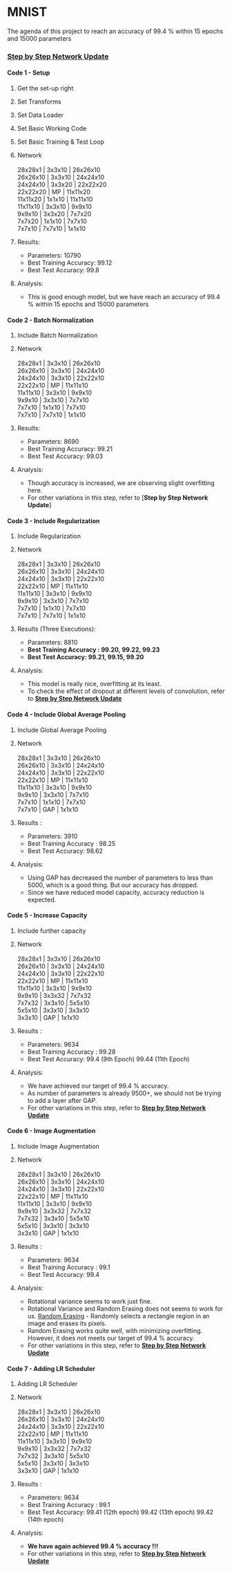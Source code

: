 # MNIST
The agenda of this project to reach an accuracy of 99.4 % within 15 epochs and 15000 parameters

### [**Step by Step Network Update**](https://docs.google.com/spreadsheets/d/1NUM1eW6RdCb2L5-g2rbJ2UoGToiRC5IRQzwvw-CcVtU)

#### **Code 1 - Setup**

1. Get the set-up right
2. Set Transforms
3. Set Data Loader
4. Set Basic Working Code
5. Set Basic Training  & Test Loop
6. Network <br/><br/> 28x28x1 | 3x3x10 | 26x26x10<br/>26x26x10 | 3x3x10 | 24x24x10<br/>24x24x10 | 3x3x20 | 22x22x20<br/>22x22x20 | MP | 11x11x20<br/>11x11x20 | 1x1x10 | 11x11x10<br/>11x11x10 | 3x3x10 | 9x9x10<br/>9x9x10 | 3x3x20 | 7x7x20<br/>7x7x20 | 1x1x10 | 7x7x10<br/>7x7x10 | 7x7x10 | 1x1x10

7. Results:
   - Parameters: 10790
   - Best Training Accuracy: 99.12
   - Best Test Accuracy: 99.8
8. Analysis:
   * This is good enough model, but we have reach an accuracy of 99.4 % within 15 epochs and 15000 parameters 

#### **Code 2 - Batch Normalization**

1. Include Batch Normalization
2. Network <br/><br/>28x28x1 | 3x3x10 | 26x26x10<br/>26x26x10 | 3x3x10 | 24x24x10<br/>24x24x10 | 3x3x10 | 22x22x10<br/>22x22x10 | MP | 11x11x10<br/>11x11x10 | 3x3x10 | 9x9x10<br/>9x9x10 | 3x3x10 | 7x7x10<br/>7x7x10 | 1x1x10 | 7x7x10<br/>7x7x10 | 7x7x10 | 1x1x10

3. Results:
   - Parameters: 8690
   - Best Training Accuracy: 99.21
   - Best Test Accuracy: 99.03
4. Analysis:
   * Though accuracy is increased, we are observing slight overfitting here.
   - For other variations in this step, refer to [**Step by Step Network Update**]

#### **Code 3 - Include Regularization**

1. Include Regularization
2. Network <br/><br/>28x28x1 | 3x3x10 | 26x26x10<br/>26x26x10 | 3x3x10 | 24x24x10<br/>24x24x10 | 3x3x10 | 22x22x10<br/>22x22x10 | MP | 11x11x10<br/>11x11x10 | 3x3x10 | 9x9x10<br/>9x9x10 | 3x3x10 | 7x7x10<br/>7x7x10 | 1x1x10 | 7x7x10<br/>7x7x10 | 7x7x10 | 1x1x10

3. Results (Three Executions):
   - Parameters: 8810
   - **Best Training Accuracy : 99.20, 99.22, 99.23**
   - **Best Test Accuracy: 99.21, 99.15, 99.20**
4. Analysis:
   * This model is really nice, overfitting at its least. 
   * To check the effect of dropout at different levels of convolution, refer to [**Step by Step Network Update**](https://docs.google.com/spreadsheets/d/1NUM1eW6RdCb2L5-g2rbJ2UoGToiRC5IRQzwvw-CcVtU)

#### **Code 4 - Include Global Average Pooling**

1. Include Global Average Pooling
2. Network <br/><br/>28x28x1 | 3x3x10 | 26x26x10<br/>26x26x10 | 3x3x10 | 24x24x10<br/>24x24x10 | 3x3x10 | 22x22x10<br/>22x22x10 | MP | 11x11x10<br/>11x11x10 | 3x3x10 | 9x9x10<br/>9x9x10 | 3x3x10 | 7x7x10<br/>7x7x10 | 1x1x10 | 7x7x10<br/>7x7x10 | GAP | 1x1x10

3. Results :
   - Parameters: 3910
   - Best Training Accuracy : 98.25
   - Best Test Accuracy: 98.62
4. Analysis:
   * Using GAP has decreased the number of parameters to less than 5000, which is a good thing. But our accuracy has dropped. 
   * Since we have reduced model capacity, accuracy reduction is expected. 
   
#### **Code 5 - Increase Capacity**

1. Include further capacity
2. Network <br/><br/>28x28x1 | 3x3x10 | 26x26x10<br/>26x26x10 | 3x3x10 | 24x24x10<br/>24x24x10 | 3x3x10 | 22x22x10<br/>22x22x10 | MP | 11x11x10<br/>11x11x10 | 3x3x10 | 9x9x10<br/>9x9x10 | 3x3x32 | 7x7x32<br/>7x7x32 | 3x3x10 | 5x5x10<br/>5x5x10 | 3x3x10 | 3x3x10<br/>3x3x10 | GAP | 1x1x10

3. Results :
   - Parameters: 9634
   - Best Training Accuracy : 99.28
   - Best Test Accuracy: 99.4 (9th Epoch) 99.44 (11th Epoch)
4. Analysis:
   * We have achieved our target of 99.4 % accuracy. 
   * As number of parameters is already 9500+, we should not be trying to add a layer after GAP.
   * For other variations in this step, refer to [**Step by Step Network Update**](https://docs.google.com/spreadsheets/d/1NUM1eW6RdCb2L5-g2rbJ2UoGToiRC5IRQzwvw-CcVtU)
   
#### **Code 6 - Image Augmentation**

1. Include Image Augmentation
2. Network <br/><br/>28x28x1 | 3x3x10 | 26x26x10<br/>26x26x10 | 3x3x10 | 24x24x10<br/>24x24x10 | 3x3x10 | 22x22x10<br/>22x22x10 | MP | 11x11x10<br/>11x11x10 | 3x3x10 | 9x9x10<br/>9x9x10 | 3x3x32 | 7x7x32<br/>7x7x32 | 3x3x10 | 5x5x10<br/>5x5x10 | 3x3x10 | 3x3x10<br/>3x3x10 | GAP | 1x1x10

3. Results :
   - Parameters: 9634
   - Best Training Accuracy : 99.1
   - Best Test Accuracy: 99.4 
4. Analysis:
   * Rotational variance seems to work just fine. 
   * Rotational Variance and Random Erasing does not seems to work for us.  [Random Erasing](https://arxiv.org/pdf/1708.04896.pdf) - Randomly selects a rectangle region in an image and erases its pixels. 
   * Random Erasing works quite well, with minimizing overfitting. However, it does not meets our target of 99.4 % accuracy.
   * For other variations in this step, refer to [**Step by Step Network Update**](https://docs.google.com/spreadsheets/d/1NUM1eW6RdCb2L5-g2rbJ2UoGToiRC5IRQzwvw-CcVtU)

#### **Code 7 - Adding LR Scheduler**

1. Adding LR Scheduler
2. Network <br/><br/>28x28x1 | 3x3x10 | 26x26x10<br/>26x26x10 | 3x3x10 | 24x24x10<br/>24x24x10 | 3x3x10 | 22x22x10<br/>22x22x10 | MP | 11x11x10<br/>11x11x10 | 3x3x10 | 9x9x10<br/>9x9x10 | 3x3x32 | 7x7x32<br/>7x7x32 | 3x3x10 | 5x5x10<br/>5x5x10 | 3x3x10 | 3x3x10<br/>3x3x10 | GAP | 1x1x10

3. Results :
   - Parameters: 9634
   - Best Training Accuracy : 99.1
   - Best Test Accuracy: 99.41 (12th epoch) 99.42 (13th epoch) 99.42 (14th epoch) 
4. Analysis:
   * **We have again achieved 99.4 % accuracy !!!** 
   * For other variations in this step, refer to [**Step by Step Network Update**](https://docs.google.com/spreadsheets/d/1NUM1eW6RdCb2L5-g2rbJ2UoGToiRC5IRQzwvw-CcVtU)


   
